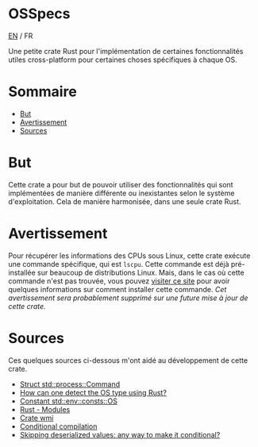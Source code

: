 # OSSpecs

[EN](README.md) / FR

Une petite crate Rust pour l'implémentation de certaines fonctionnalités utiles cross-platform pour certaines choses spécifiques à chaque OS.

# Sommaire

* [But](#but)
* [Avertissement](#avertissement)
* [Sources](#sources)

# But

Cette crate a pour but de pouvoir utiliser des fonctionnalités qui sont implémentées de manière différente ou inexistantes
selon le système d'exploitation. Cela de manière harmonisée, dans une seule crate Rust.

# Avertissement

Pour récupérer les informations des CPUs sous Linux, cette crate exécute une commande spécifique, qui est `lscpu`. Cette commande
est déjà pré-installée sur beaucoup de distributions Linux. Mais, dans le cas où cette commande n'est pas trouvée, vous pouvez
[visiter ce site](https://www.golinuxcloud.com/lscpu-command-in-linux/#:~:text=lscpu%20is%20a%20command%2Dline,Memory%20Access%20(NUMA)%20nodes.) pour avoir
quelques informations sur comment installer cette commande. *Cet avertissement sera probablement supprimé sur une future mise à jour
de cette crate.*

# Sources

Ces quelques sources ci-dessous m'ont aidé au développement de cette crate.

* [Struct std::process::Command](https://doc.rust-lang.org/std/process/struct.Command.html)
* [How can one detect the OS type using Rust?](https://stackoverflow.com/questions/43292357/how-can-one-detect-the-os-type-using-rust)
* [Constant std::env::consts::OS](https://doc.rust-lang.org/std/env/consts/constant.OS.html)
* [Rust - Modules](https://www.tutorialspoint.com/rust/rust_modules.htm)
* [Crate wmi](https://docs.rs/wmi/latest/wmi/)
* [Conditional compilation](https://doc.rust-lang.org/reference/conditional-compilation.html)
* [Skipping deserialized values: any way to make it conditional?](https://www.reddit.com/r/rust/comments/bykv1o/skipping_deserialized_values_any_way_to_make_it/)